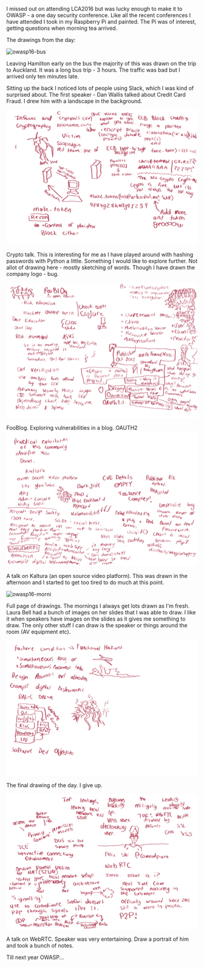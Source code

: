 I missed out on attending LCA2016 but was lucky enough to
make it to OWASP - a one day security conference. 
Like all the recent conferences I have attended I took in my Raspberry 
Pi and painted. The Pi was of interest,
getting questions when morning tea arrived.

The drawings from the day:

![owasp16-bus](/galleries/2016/02/05/owasp16-bus.png)

Leaving Hamilton early on the bus the majority of this was drawn on the 
trip to Auckland. It was a long bus trip - 3 hours. The traffic was bad 
but I arrived only ten minutes late. 

Sitting up the back I noticed lots of people using Slack, which I was 
kind of surprised about. The first speaker - Dan Wallis talked about 
Credit Card Fraud. I drew him with a landscape in the background. 

![owasp16-crypto](/galleries/2016/02/05/owasp16-crypto.png)

Crypto talk. This is interesting for me as I have played around with 
hashing passwords with Python a little. Something I would like to 
explore further. Not allot of drawing here - mostly sketching of words.
Though I have drawn the company logo - bug. 

![owasp16-foo](/galleries/2016/02/05/owasp16-foo.png)

FooBlog. Exploring vulnerabilities in a blog. OAUTH2 
![owasp16-kaltura](/galleries/2016/02/05/owasp16-kaltura.png)

A talk on Kaltura (an open source video platform). This was drawn in the
afternoon and I started to get too tired to do much at this point. 

![owasp16-morni](/galleries/2016/02/05/owasp16-morning.png)

Full page of drawings. The mornings I always get lots drawn as I'm fresh.
Laura Bell had a bunch of images on her slides that I was able to draw. 
I like it when speakers have images on the slides as it gives me something
to draw. The only other stuff I can draw is the speaker or things around
the room (AV equipment etc). 

![owasp16-plane](/galleries/2016/02/05/owasp16-plane.png)

The final drawing of the day. I give up.

![owasp16-webrtc](/galleries/2016/02/05/owasp16-webrtc.png)

A talk on WebRTC. Speaker was very entertaining. Draw a portrait of 
him and took a bunch of notes.

Till next year OWASP...

